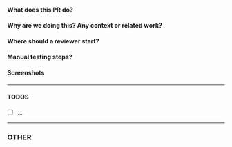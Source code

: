 #### What does this PR do?

#### Why are we doing this? Any context or related work?

#### Where should a reviewer start?

#### Manual testing steps?

#### Screenshots

---

#### TODOS

- [ ] ...

---

### OTHER
